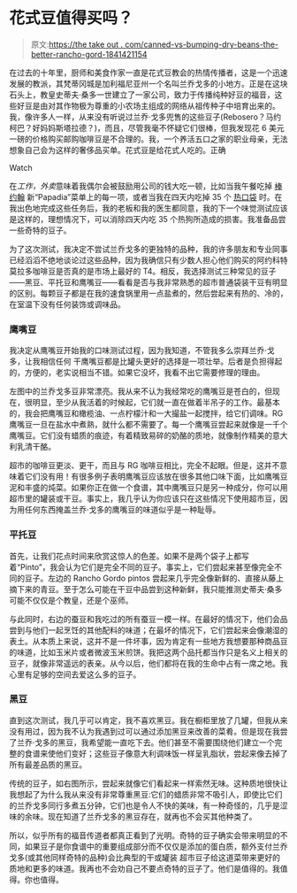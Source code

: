 # 花式豆值得买吗？

> 原文:[https://the take out . com/canned-vs-bumping-dry-beans-the-better-rancho-gord-1841421154](https://thetakeout.com/canned-vs-soaking-dried-beans-which-better-rancho-gord-1841421154)

在过去的十年里，厨师和美食作家一直是花式豆教会的热情传播者，这是一个迅速发展的教派，其梵蒂冈城是加利福尼亚州一个名叫兰乔戈多的小地方。正是在这块石头上，教皇史蒂夫·桑多一世建立了一家公司，致力于传播纯种好豆的福音，这些好豆是由对其作物极为尊重的小农场主组成的网络从祖传种子中培育出来的。我，像许多人一样，从来没有听说过兰乔·戈多兜售的这些豆子(Rebosero？马约柯巴？好妈妈斯塔拉德？)，而且，尽管我毫不怀疑它们很棒，但我发现花 6 美元一磅的价格购买邮购咖啡豆是不合理的。我，一个养活五口之家的职业母亲，无法想象自己会为这样的奢侈品买单。花式豆是给花式人吃的。正确

Watch

在*工作，外卖*意味着我偶尔会被鼓励用公司的钱大吃一顿，比如当我午餐吃掉 [棒约翰](https://thetakeout.com/papa-john-s-papadia-taste-test-best-flavors-review-bbq-1841438543) 新“Papadia”菜单上的每一项，或者当我在四天内吃掉 35 个 [热口袋](https://thetakeout.com/hot-pocket-rankings-best-flavors-pretzel-pizza-1841002175) 时。在我出色地完成这些任务后，我的老板和我的医生都同意，我的下一个味觉测试应该是这样的，理想情况下，可以消除四天内吃 35 个热狗所造成的损害。我准备品尝一些奇特的豆子。

为了这次测试，我决定不尝试兰乔戈多的更独特的品种，我的许多朋友和专业同事已经滔滔不绝地谈论过这些品种，因为我确信只有少数人担心他们购买的阿约科特莫拉多咖啡豆是否真的是市场上最好的 T4。相反，我选择测试三种常见的豆子——黑豆、平托豆和鹰嘴豆——看看是否与我非常熟悉的超市普通袋装干豆有明显的区别。每颗豆子都是在我的速食锅里用一点盐煮的，然后尝起来有热的、冷的，在室温下没有任何装饰或调味品。

### 鹰嘴豆

我决定从鹰嘴豆开始我的口味测试过程，因为我知道，不管我多么崇拜兰乔·戈多，让我相信任何 干鹰嘴豆都是比罐头更好的选择是一项壮举。后者是负担得起的，方便的，老实说相当不错。如果它没坏，我看不出它需要修理的理由。

左图中的兰乔戈多豆非常漂亮。我从来不认为我经常吃的鹰嘴豆是苍白的，但现在，很明显，至少从我活着的时候起，它们就一直在做着半吊子的工作。最基本的，我会把鹰嘴豆和橄榄油、一点柠檬汁和一大撮盐一起搅拌，给它们调味。RG 鹰嘴豆一旦在盐水中煮熟，就什么都不需要了。每一个鹰嘴豆尝起来就像是一千个鹰嘴豆。它们没有蜡质的痕迹，有着精致易碎的奶酪的质地，就像制作精美的意大利乳清干酪。

超市的咖啡豆更淡、更干，而且与 RG 咖啡豆相比，完全不起眼。但是，这并不意味着它们没有用！有很多例子表明鹰嘴豆应该放在很多其他口味下面，比如鹰嘴豆泥和丰盛的炖菜。如果你正在做一个食谱，其中鹰嘴豆只是另一种成分，你可以用超市里的罐装或干豆。事实上，我几乎认为你应该只在这些情况下使用超市豆，因为用任何东西掩盖兰乔·戈多的鹰嘴豆的味道似乎是一种耻辱。

### 平托豆

首先，让我们花点时间来欣赏这惊人的色差。如果不是两个袋子上都写着“Pinto”，我会认为它们是完全不同的豆子。事实上，它们尝起来甚至像完全不同的豆子。左边的 Rancho Gordo pintos 尝起来几乎完全像新鲜的、直接从藤上摘下来的青豆。至于怎么可能在干豆中品尝到这种新鲜，我只能推测史蒂夫·桑多可能不仅仅是个教皇，还是个巫师。

与此同时，右边的蚕豆和我吃过的所有蚕豆一模一样。在最好的情况下，他们会品尝到与他们一起烹饪的其他配料的味道；在最坏的情况下，它们尝起来会像潮湿的表土。从本质上来说，这并不是一件坏事，因为肯定有一些地方我想要那种商品豆的味道，比如玉米片或者微波玉米煎饼。我把这两个品托都当作只是名义上相关的豆子，就像非常遥远的表亲。从今以后，他们都将在我的生命中占有一席之地。我心里有足够的空间去爱这么多的豆子。

### 黑豆

直到这次测试，我几乎可以肯定，我不喜欢黑豆。我在橱柜里放了几罐，但我从来没有用过，因为我不认为我遇到过可以通过添加黑豆来改善的菜肴。但是现在我尝了兰乔·戈多的黑豆，我希望能一直吃下去。他们甚至不需要围绕他们建立一个完整的食谱来使他们变好；这些豆子像意大利调味饭一样呈乳脂状，尝起来像去掉了所有最差品质的黑豆。

传统的豆子，如右图所示，尝起来就像它们看起来一样索然无味。这种质地很快让我想起了为什么我从来没有非常尊重黑豆:它们的蜡质非常不吸引人，即使比它们的兰乔戈多同行多煮五分钟，它们也是令人不快的美味，有一种奇怪的，几乎是涩味的余味。现在知道了兰乔戈多的黑豆存在，就再也不会买其他种类了。

所以，似乎所有的福音传道者都真正看到了光明。奇特的豆子确实会带来明显的不同，如果豆子是你食谱中的重要组成部分而不仅仅是添加的蛋白质，额外支付兰乔戈多(或其他同样奇特的品种)会比典型的干或罐装 超市豆子给这道菜带来更好的质地和更多的味道。我再也不会劝自己不要点奇特的豆子了。他们是值得的。我值得。你也值得。